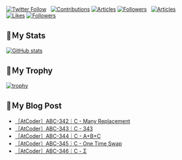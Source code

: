 [![Twitter Follow](https://img.shields.io/twitter/follow/hyperdb?label=twitter&logo=twitter&style=plastic)](https://twitter.com/hyperdb)
&nbsp;
[![Contributions](https://badgen.org/img/qiita/hyperdb/contributions?style=plastic)](https://qiita.com/hyperdb)
[![Articles](https://badgen.org/img/qiita/hyperdb/articles?style=plastic)](https://qiita.com/hyperdb)
[![Followers](https://badgen.org/img/qiita/hyperdb/followers?style=plastic)](https://qiita.com/hyperdb)
&nbsp;
[![Articles](https://badgen.org/img/zenn/hyperdb/articles)](https://zenn.dev/hyperdb)
[![Likes](https://badgen.org/img/zenn/hyperdb/likes?style=plastic)](https://zenn.dev/hyperdb)
[![Followers](https://badgen.org/img/zenn/hyperdb/followers?style=plastic)](https://zenn.dev/hyperdb)

## 🔖Ｍy Stats

[![GitHub stats](https://github-readme-stats-eight-theta.vercel.app/api?username=hyperdb&theme=radical&count_private=true&show_icons=true)](https://github.com/anuraghazra/github-readme-stats)

## 🔖Ｍy Trophy

[![trophy](https://github-profile-trophy.vercel.app/?username=hyperdb&theme=onedark)](https://github.com/ryo-ma/github-profile-trophy)

## 🔖Ｍy Blog Post

<!-- BLOG-POST-LIST:START -->
- [［AtCoder］ABC-342｜C - Many Replacement](https://zenn.dev/hyperdb/articles/00663783739774)
- [［AtCoder］ABC-343｜C - 343](https://zenn.dev/hyperdb/articles/bae3afdfc2db33)
- [［AtCoder］ABC-344｜C - A+B+C](https://zenn.dev/hyperdb/articles/97e47d3edf6815)
- [［AtCoder］ABC-345｜C - One Time Swap](https://zenn.dev/hyperdb/articles/2dde3eb2427aa5)
- [［AtCoder］ABC-346｜C - Σ](https://zenn.dev/hyperdb/articles/a431a8885d1dee)
<!-- BLOG-POST-LIST:END -->

